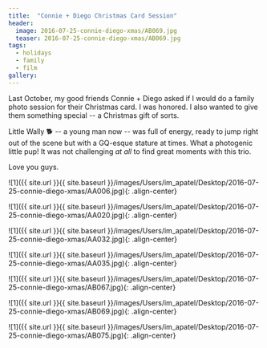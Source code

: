 ```yaml
---
title:  "Connie + Diego Christmas Card Session"
header:
  image: 2016-07-25-connie-diego-xmas/AB069.jpg
  teaser: 2016-07-25-connie-diego-xmas/AB069.jpg
tags: 
  - holidays
  - family
  - film
gallery:
---
```


Last October, my good friends Connie + Diego asked if I would do a family photo session for their Christmas card. I was honored. I also wanted to give them something special -- a Christmas gift of sorts.

Little Wally :dog2: -- a young man now -- was full of energy, ready to jump right out of the scene but with a GQ-esque stature at times. What a photogenic little pup! It was not challenging *at all* to find great moments with this trio.

Love you guys.

![1]({{ site.url }}{{ site.baseurl }}/images/Users/im_apatel/Desktop/2016-07-25-connie-diego-xmas/AA006.jpg){: .align-center}

![1]({{ site.url }}{{ site.baseurl }}/images/Users/im_apatel/Desktop/2016-07-25-connie-diego-xmas/AA020.jpg){: .align-center}

![1]({{ site.url }}{{ site.baseurl }}/images/Users/im_apatel/Desktop/2016-07-25-connie-diego-xmas/AA032.jpg){: .align-center}

![1]({{ site.url }}{{ site.baseurl }}/images/Users/im_apatel/Desktop/2016-07-25-connie-diego-xmas/AA035.jpg){: .align-center}

![1]({{ site.url }}{{ site.baseurl }}/images/Users/im_apatel/Desktop/2016-07-25-connie-diego-xmas/AB067.jpg){: .align-center}

![1]({{ site.url }}{{ site.baseurl }}/images/Users/im_apatel/Desktop/2016-07-25-connie-diego-xmas/AB069.jpg){: .align-center}

![1]({{ site.url }}{{ site.baseurl }}/images/Users/im_apatel/Desktop/2016-07-25-connie-diego-xmas/AB075.jpg){: .align-center}
